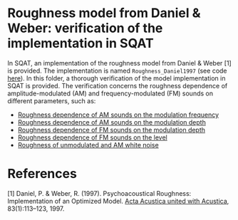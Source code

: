 # Roughness model from Daniel & Weber: verification of the implementation in SQAT
In SQAT, an implementation of the roughness model from Daniel & Weber [1] is provided. The implementation is named `Roughness_Daniel1997` (see code [here](../../psychoacoustic_metrics/Roughness_Daniel1997/Roughness_Daniel1997.m)). In this folder, a thorough verification of the model implementation in SQAT is provided. The verification concerns the roughness dependence of amplitude-modulated (AM) and frequency-modulated (FM) sounds on different parameters, such as:

- [Roughness dependence of AM sounds on the modulation frequency](1_AM_modulation_freq)
- [Roughness dependence of AM sounds on the modulation depth](2_AM_modulation_depth)
- [Roughness dependence of FM sounds on the modulation depth](3_FM_modulation_depth)
- [Roughness dependence of FM sounds on the level](4_FM_level)
- [Roughness of unmodulated and AM white noise](5_white_noise)

# References
[1] Daniel, P. & Weber, R. (1997). Psychoacoustical Roughness: Implementation of an Optimized Model. [Acta Acustica united with Acustica](https://www.ingentaconnect.com/content/dav/aaua/1997/00000083/00000001/art00020), 83(1):113–123, 1997.

